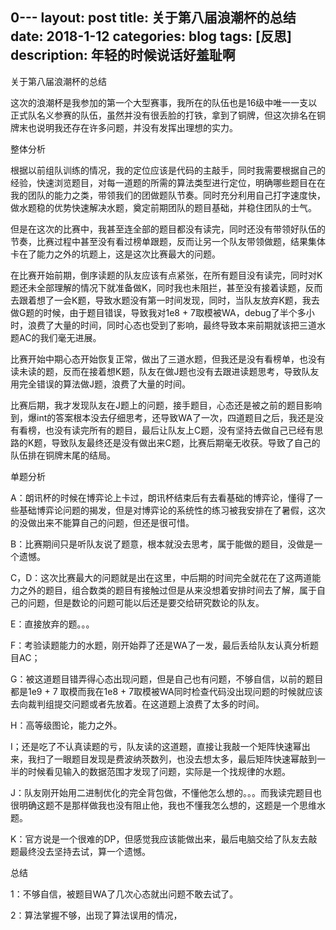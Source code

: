 0---
layout: post
title: 关于第八届浪潮杯的总结
date: 2018-1-12
categories: blog
tags: [反思]
description: 年轻的时候说话好羞耻啊
---

关于第八届浪潮杯的总结

 

这次的浪潮杯是我参加的第一个大型赛事，我所在的队伍也是16级中唯一一支以正式队名义参赛的队伍，虽然并没有很丢脸的打铁，拿到了铜牌，但这次排名在铜牌末也说明我还存在许多问题，并没有发挥出理想的实力。

整体分析

根据以前组队训练的情况，我的定位应该是代码的主敲手，同时我需要根据自己的经验，快速浏览题目，对每一道题的所需的算法类型进行定位，明确哪些题目在在我的团队的能力之类，带领我们的团做题队节奏。同时充分利用自己打字速度快，做水题稳的优势快速解决水题，奠定前期团队的题目基础，并稳住团队的士气。

但是在这次的比赛中，我甚至连全部的题目都没有读完，同时还没有带领好队伍的节奏，比赛过程中甚至没有看过榜单跟题，反而让另一个队友带领做题，结果集体卡在了能力之外的坑题上，这是这次比赛最大的问题。

在比赛开始前期，倒序读题的队友应该有点紧张，在所有题目没有读完，同时对K题还未全部理解的情况下就准备做K，同时我也未阻拦，甚至没有接着读题，反而去跟着想了一会K题，导致水题没有第一时间发现，同时，当队友放弃K题，我去做G题的时候，由于题目错误，导致我对1e8 + 7取模被WA，debug了半个多小时，浪费了大量的时间，同时心态也受到了影响，最终导致本来前期就该把三道水题AC的我们毫无进展。

比赛开始中期心态开始恢复正常，做出了三道水题，但我还是没有看榜单，也没有读未读的题，反而在接着想K题，队友在做J题也没有去跟进读题思考，导致队友用完全错误的算法做J题，浪费了大量的时间。

比赛后期，我才发现队友在J题上的问题，接手题目，心态还是被之前的题目影响到，爆int的答案根本没去仔细思考，还导致WA了一次，四道题目之后，我还是没有看榜，也没有读完所有的题目，最后让队友上C题，没有坚持去做自己已经有思路的K题，导致队友最终还是没有做出来C题，比赛后期毫无收获。导致了自己的队伍排在铜牌末尾的结局。

单题分析

A：朗讯杯的时候在博弈论上卡过，朗讯杯结束后有去看基础的博弈论，懂得了一些基础博弈论问题的揭发，但是对博弈论的系统性的练习被我安排在了暑假，这次的没做出来不能算自己的问题，但还是很可惜。

B：比赛期间只是听队友说了题意，根本就没去思考，属于能做的题目，没做是一个遗憾。

C，D：这次比赛最大的问题就是出在这里，中后期的时间完全就花在了这两道能力之外的题目，组合数类的题目有接触过但是从来没想着安排时间去了解，属于自己的问题，但是数论的问题可能以后还是要交给研究数论的队友。

E：直接放弃的题。。。

F：考验读题能力的水题，刚开始莽了还是WA了一发，最后丢给队友认真分析题目AC；

G：被这道题目错弄得心态出现问题，但是自己也有问题，不够自信，以前的题目都是1e9 + 7 取模而我在1e8 + 7取模被WA同时检查代码没出现问题的时候就应该去向裁判组提交问题或者先放着。在这道题上浪费了太多的时间。

H：高等级图论，能力之外。

I；还是吃了不认真读题的亏，队友读的这道题，直接让我敲一个矩阵快速幂出来，我扫了一眼题目发现是费波纳茨数列，也没去想太多，最后矩阵快速幂敲到一半的时候看见输入的数据范围才发现了问题，实际是一个找规律的水题。

J：队友刚开始用二进制优化的完全背包做，不懂他怎么想的。。。而我读完题目也很明确这题不是那样做我也没有阻止他，我也不懂我怎么想的，这题是一个思维水题。

K：官方说是一个很难的DP，但感觉我应该能做出来，最后电脑交给了队友去敲题最终没去坚持去试，算一个遗憾。

 

总结

1：不够自信，被题目WA了几次心态就出问题不敢去试了。

2：算法掌握不够，出现了算法误用的情况，


